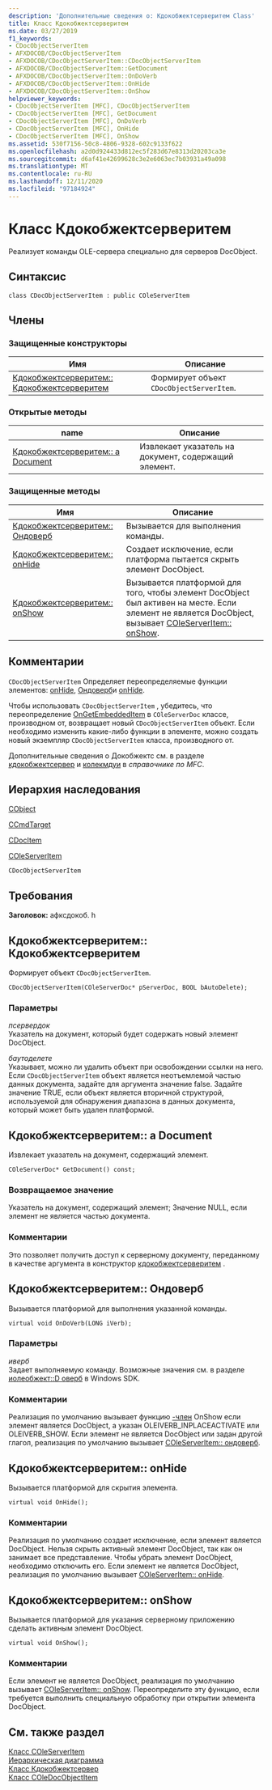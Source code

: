 ```yaml
---
description: 'Дополнительные сведения о: Кдокобжектсерверитем Class'
title: Класс Кдокобжектсерверитем
ms.date: 03/27/2019
f1_keywords:
- CDocObjectServerItem
- AFXDOCOB/CDocObjectServerItem
- AFXDOCOB/CDocObjectServerItem::CDocObjectServerItem
- AFXDOCOB/CDocObjectServerItem::GetDocument
- AFXDOCOB/CDocObjectServerItem::OnDoVerb
- AFXDOCOB/CDocObjectServerItem::OnHide
- AFXDOCOB/CDocObjectServerItem::OnShow
helpviewer_keywords:
- CDocObjectServerItem [MFC], CDocObjectServerItem
- CDocObjectServerItem [MFC], GetDocument
- CDocObjectServerItem [MFC], OnDoVerb
- CDocObjectServerItem [MFC], OnHide
- CDocObjectServerItem [MFC], OnShow
ms.assetid: 530f7156-50c8-4806-9328-602c9133f622
ms.openlocfilehash: a2d0d924433d812ec5f283d67e8313d20203ca3e
ms.sourcegitcommit: d6af41e42699628c3e2e6063ec7b03931a49a098
ms.translationtype: MT
ms.contentlocale: ru-RU
ms.lasthandoff: 12/11/2020
ms.locfileid: "97184924"
---
```

# <a name="cdocobjectserveritem-class"></a>Класс Кдокобжектсерверитем

Реализует команды OLE-сервера специально для серверов DocObject.

## <a name="syntax"></a>Синтаксис

```
class CDocObjectServerItem : public COleServerItem
```

## <a name="members"></a>Члены

### <a name="protected-constructors"></a>Защищенные конструкторы

|Имя|Описание|
|----------|-----------------|
|[Кдокобжектсерверитем:: Кдокобжектсерверитем](#cdocobjectserveritem)|Формирует объект `CDocObjectServerItem`.|

### <a name="public-methods"></a>Открытые методы

|name|Описание|
|----------|-----------------|
|[Кдокобжектсерверитем:: a Document](#getdocument)|Извлекает указатель на документ, содержащий элемент.|

### <a name="protected-methods"></a>Защищенные методы

|Имя|Описание|
|----------|-----------------|
|[Кдокобжектсерверитем:: Ондоверб](#ondoverb)|Вызывается для выполнения команды.|
|[Кдокобжектсерверитем:: onHide](#onhide)|Создает исключение, если платформа пытается скрыть элемент DocObject.|
|[Кдокобжектсерверитем:: onShow](#onshow)|Вызывается платформой для того, чтобы элемент DocObject был активен на месте. Если элемент не является DocObject, вызывает [COleServerItem:: onShow](../../mfc/reference/coleserveritem-class.md#onshow).|

## <a name="remarks"></a>Комментарии

`CDocObjectServerItem` Определяет переопределяемые функции элементов: [onHide](#onhide), [Ондоверб](#ondoverb)и [onHide](#onshow).

Чтобы использовать `CDocObjectServerItem` , убедитесь, что переопределение [OnGetEmbeddedItem](../../mfc/reference/coleserverdoc-class.md#ongetembeddeditem) в `COleServerDoc` классе, производном от, возвращает новый `CDocObjectServerItem` объект. Если необходимо изменить какие-либо функции в элементе, можно создать новый экземпляр `CDocObjectServerItem` класса, производного от.

Дополнительные сведения о Докобжектс см. в разделе [кдокобжектсервер](../../mfc/reference/cdocobjectserver-class.md) и [колекмдуи](../../mfc/reference/colecmdui-class.md) в *справочнике по MFC*.

## <a name="inheritance-hierarchy"></a>Иерархия наследования

[CObject](../../mfc/reference/cobject-class.md)

[CCmdTarget](../../mfc/reference/ccmdtarget-class.md)

[CDocItem](../../mfc/reference/cdocitem-class.md)

[COleServerItem](../../mfc/reference/coleserveritem-class.md)

`CDocObjectServerItem`

## <a name="requirements"></a>Требования

**Заголовок:** афксдокоб. h

## <a name="cdocobjectserveritemcdocobjectserveritem"></a><a name="cdocobjectserveritem"></a> Кдокобжектсерверитем:: Кдокобжектсерверитем

Формирует объект `CDocObjectServerItem`.

```
CDocObjectServerItem(COleServerDoc* pServerDoc, BOOL bAutoDelete);
```

### <a name="parameters"></a>Параметры

*псервердок*<br/>
Указатель на документ, который будет содержать новый элемент DocObject.

*баутоделете*<br/>
Указывает, можно ли удалить объект при освобождении ссылки на него. Если `CDocObjectServerItem` объект является неотъемлемой частью данных документа, задайте для аргумента значение false. Задайте значение TRUE, если объект является вторичной структурой, используемой для обнаружения диапазона в данных документа, который может быть удален платформой.

## <a name="cdocobjectserveritemgetdocument"></a><a name="getdocument"></a> Кдокобжектсерверитем:: a Document

Извлекает указатель на документ, содержащий элемент.

```
COleServerDoc* GetDocument() const;
```

### <a name="return-value"></a>Возвращаемое значение

Указатель на документ, содержащий элемент; Значение NULL, если элемент не является частью документа.

### <a name="remarks"></a>Комментарии

Это позволяет получить доступ к серверному документу, переданному в качестве аргумента в конструктор [кдокобжектсерверитем](#cdocobjectserveritem) .

## <a name="cdocobjectserveritemondoverb"></a><a name="ondoverb"></a> Кдокобжектсерверитем:: Ондоверб

Вызывается платформой для выполнения указанной команды.

```
virtual void OnDoVerb(LONG iVerb);
```

### <a name="parameters"></a>Параметры

*иверб*<br/>
Задает выполняемую команду. Возможные значения см. в разделе [иолеобжект::D оверб](/windows/win32/api/oleidl/nf-oleidl-ioleobject-doverb) в Windows SDK.

### <a name="remarks"></a>Комментарии

Реализация по умолчанию вызывает функцию [-член](#onshow) OnShow если элемент является DocObject, а указан OLEIVERB_INPLACEACTIVATE или OLEIVERB_SHOW. Если элемент не является DocObject или задан другой глагол, реализация по умолчанию вызывает [COleServerItem:: ондоверб](../../mfc/reference/coleserveritem-class.md#ondoverb).

## <a name="cdocobjectserveritemonhide"></a><a name="onhide"></a> Кдокобжектсерверитем:: onHide

Вызывается платформой для скрытия элемента.

```
virtual void OnHide();
```

### <a name="remarks"></a>Комментарии

Реализация по умолчанию создает исключение, если элемент является DocObject. Нельзя скрыть активный элемент DocObject, так как он занимает все представление. Чтобы убрать элемент DocObject, необходимо отключить его. Если элемент не является DocObject, реализация по умолчанию вызывает [COleServerItem:: onHide](../../mfc/reference/coleserveritem-class.md#onhide).

## <a name="cdocobjectserveritemonshow"></a><a name="onshow"></a> Кдокобжектсерверитем:: onShow

Вызывается платформой для указания серверному приложению сделать активным элемент DocObject.

```
virtual void OnShow();
```

### <a name="remarks"></a>Комментарии

Если элемент не является DocObject, реализация по умолчанию вызывает [COleServerItem:: onShow](../../mfc/reference/coleserveritem-class.md#onopen). Переопределите эту функцию, если требуется выполнить специальную обработку при открытии элемента DocObject.

## <a name="see-also"></a>См. также раздел

[Класс COleServerItem](../../mfc/reference/coleserveritem-class.md)<br/>
[Иерархическая диаграмма](../../mfc/hierarchy-chart.md)<br/>
[Класс Кдокобжектсервер](../../mfc/reference/cdocobjectserver-class.md)<br/>
[Класс COleDocObjectItem](../../mfc/reference/coledocobjectitem-class.md)
